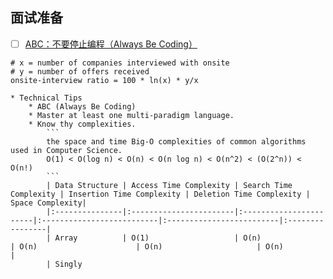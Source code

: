 ## 面试准备
- [ ] [ABC：不要停止编程（Always Be Coding）](https://medium.com/always-be-coding/abc-always-be-coding-d5f8051afce2#.4heg8zvm4)
```
# x = number of companies interviewed with onsite
# y = number of offers received
onsite-interview ratio = 100 * ln(x) * y/x
```
    * Technical Tips
        * ABC (Always Be Coding)
        * Master at least one multi-paradigm language.
        * Know thy complexities.
            ```
            the space and time Big-O complexities of common algorithms used in Computer Science.
            O(1) < O(log n) < O(n) < O(n log n) < O(n^2) < (O(2^n)) < O(n!)
            ```
            | Data Structure | Access Time Complexity | Search Time Complexity | Insertion Time Complexity | Deletion Time Complexity | Space Complexity|
            |:---------------|:-----------------------|:-----------------------|:--------------------------|:-------------------------|:----------------|
            | Array          | O(1)                   | O(n)                   | O(n)                      | O(n)                     | O(n)            |
            | Singly
